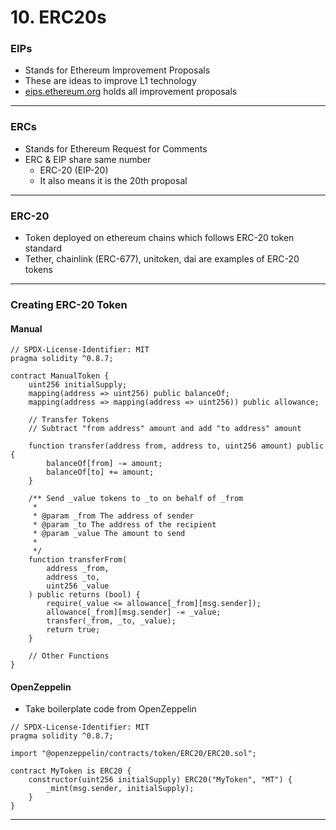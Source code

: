 # 10. ERC20s

### EIPs

* Stands for Ethereum Improvement Proposals
* These are ideas to improve L1 technology
* [eips.ethereum.org](https://eips.ethereum.org/) holds all improvement proposals

***

### ERCs

* Stands for Ethereum Request for Comments
* ERC & EIP share same number
  * ERC-20 (EIP-20)
  * It also means it is the 20th proposal

***

### ERC-20

* Token deployed on ethereum chains which follows ERC-20 token standard
* Tether, chainlink (ERC-677), unitoken, dai are examples of ERC-20 tokens

***

### Creating ERC-20 Token

#### Manual

```sol
// SPDX-License-Identifier: MIT
pragma solidity ^0.8.7;

contract ManualToken {
    uint256 initialSupply;
    mapping(address => uint256) public balanceOf;
    mapping(address => mapping(address => uint256)) public allowance;

    // Transfer Tokens
    // Subtract "from address" amount and add "to address" amount

    function transfer(address from, address to, uint256 amount) public {
        balanceOf[from] -= amount;
        balanceOf[to] += amount;
    }

    /** Send _value tokens to _to on behalf of _from
     *
     * @param _from The address of sender
     * @param _to The address of the recipient
     * @param _value The amount to send
     *
     */
    function transferFrom(
        address _from,
        address _to,
        uint256 _value
    ) public returns (bool) {
        require(_value <= allowance[_from][msg.sender]);
        allowance[_from][msg.sender] -= _value;
        transfer(_from, _to, _value);
        return true;
    }

    // Other Functions
}
```

#### OpenZeppelin

* Take boilerplate code from OpenZeppelin

```sol
// SPDX-License-Identifier: MIT
pragma solidity ^0.8.7;

import "@openzeppelin/contracts/token/ERC20/ERC20.sol";

contract MyToken is ERC20 {
    constructor(uint256 initialSupply) ERC20("MyToken", "MT") {
        _mint(msg.sender, initialSupply);
    }
}
```

***
